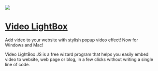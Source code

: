 <a href="http://videolightbox.com/">
  <img src="http://videolightbox.com/img/help_add.png">
</a> 

# [Video LightBox](http://videolightbox.com/) 

Add video to your website with stylish popup video effect! Now for Windows and Mac! 

Video LightBox JS is a free wizard program that helps you easily embed video to website, web page or blog, in a few clicks without writing a single line of code.